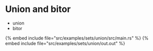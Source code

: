 # Union and bitor

* union
* bitor

{% embed include file="src/examples/sets/union/src/main.rs" %}
{% embed include file="src/examples/sets/union/out.out" %}


